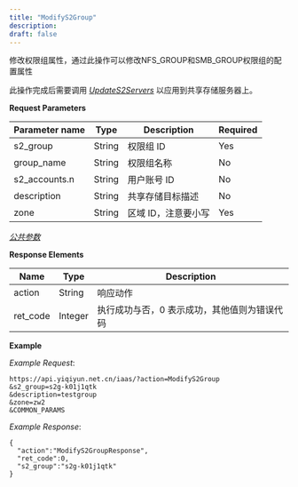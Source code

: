 ```yaml
---
title: "ModifyS2Group"
description: 
draft: false
---
```




修改权限组属性，通过此操作可以修改NFS_GROUP和SMB_GROUP权限组的配置属性

此操作完成后需要调用 [_UpdateS2Servers_](../update_s2_servers/) 以应用到共享存储服务器上。

**Request Parameters**

| Parameter name | Type | Description | Required |
| --- | --- | --- | --- |
| s2_group | String | 权限组 ID | Yes |
| group_name | String | 权限组名称 | No |
| s2_accounts.n | String | 用户账号 ID | No |
| description | String | 共享存储目标描述 | No |
| zone | String | 区域 ID，注意要小写 | Yes |

[_公共参数_](../../../parameters/)

**Response Elements**

| Name | Type | Description |
| --- | --- | --- |
| action | String | 响应动作 |
| ret_code | Integer | 执行成功与否，0 表示成功，其他值则为错误代码 |

**Example**

_Example Request_:

```
https://api.yiqiyun.net.cn/iaas/?action=ModifyS2Group
&s2_group=s2g-k01j1qtk
&description=testgroup
&zone=zw2
&COMMON_PARAMS
```

_Example Response_:

```
{
  "action":"ModifyS2GroupResponse",
  "ret_code":0,
  "s2_group":"s2g-k01j1qtk"
}
```
